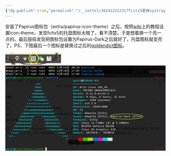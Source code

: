 ```yaml
---
{"dg-publish":true,"permalink":"/__zettel/202412212317fcitx5更换systray-icon/","title":"202412212317","tags":["fcitx","systray","icon-theme","美化","linux"],"created":"2024-12-21T23:17:36+08:00"}
---
```



安装了Papirus图标包（extra/papirus-icon-theme）之后，按照[wiki](https://wiki.archlinux.org/title/GTK#Configuration)上的教程设置icon-theme，发现fcitx5的托盘图标太暗了，看不清楚。于是想着换一个亮一点的。最后鼓捣发现把图标包设置为Papirus-Dark之后就好了，托盘图标就变亮了。PS，下图最后一个图标是替换过之后的[goldendict图标](202412212328goldendict更换systray-icon)。

![](/img/user/assets/image-20241221.232209.968.png)
![](/img/user/assets/image-20241221.232338.417.png)
